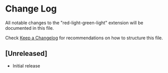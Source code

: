 # Change Log

All notable changes to the "red-light-green-light" extension will be documented in this file.

Check [Keep a Changelog](http://keepachangelog.com/) for recommendations on how to structure this file.

## [Unreleased]

- Initial release